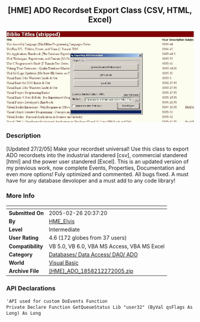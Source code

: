 ﻿<div align="center">

## \[HME\] ADO Recordset Export Class \(CSV, HTML, Excel\)

<img src="PIC2005227932375427.jpg">
</div>

### Description

[Updated 27/2/05] Make your recordset universal! Use this class to export ADO recordsets into the industrial standered [csv], commercial standered [html] and the power user standered [Excel]. This is an updated version of my previous work, now complete Events, Properties, Documentation and even more options! Fuly optimized and commented. All bugs fixed. A must have for any database devoloper and a must add to any code library!
 
### More Info
 


<span>             |<span>
---                |---
**Submitted On**   |2005-02-26 20:37:20
**By**             |[HME\_Elvis](https://github.com/Planet-Source-Code/PSCIndex/blob/master/ByAuthor/hme-elvis.md)
**Level**          |Intermediate
**User Rating**    |4.6 (172 globes from 37 users)
**Compatibility**  |VB 5\.0, VB 6\.0, VBA MS Access, VBA MS Excel
**Category**       |[Databases/ Data Access/ DAO/ ADO](https://github.com/Planet-Source-Code/PSCIndex/blob/master/ByCategory/databases-data-access-dao-ado__1-6.md)
**World**          |[Visual Basic](https://github.com/Planet-Source-Code/PSCIndex/blob/master/ByWorld/visual-basic.md)
**Archive File**   |[\[HME\]\_ADO\_1858212272005\.zip](https://github.com/Planet-Source-Code/hme-elvis-hme-ado-recordset-export-class-csv-html-excel__1-58842/archive/master.zip)

### API Declarations

```
'API used for custom DoEvents Function
Private Declare Function GetQueueStatus Lib "user32" (ByVal qsFlags As Long) As Long
```





